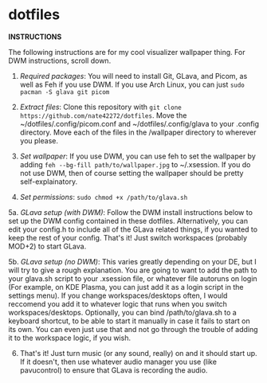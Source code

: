 # dotfiles

**INSTRUCTIONS**

The following instructions are for my cool visualizer wallpaper thing. For DWM instructions, scroll down.

1. *Required packages*: You will need to install Git, GLava, and Picom, as well as Feh if you use DWM. If you use Arch Linux, you can just `sudo pacman -S glava git picom`

2. *Extract files*: Clone this repository with `git clone https://github.com/nate42272/dotfiles`. Move the ~/dotfiles/.config/picom.conf and ~/dotfiles/.config/glava to your .config directory. Move each of the files in the /wallpaper directory to wherever you please.

3. *Set wallpaper*: If you use DWM, you can use feh to set the wallpaper by adding `feh --bg-fill path/to/wallpaper.jpg` to ~/.xsession. If you do not use DWM, then of course setting the wallpaper should be pretty self-explainatory.

4. *Set permissions*: `sudo chmod +x /path/to/glava.sh`

5a. *GLava setup (with DWM)*: Follow the DWM install instructions below to set up the DWM config contained in these dotfiles. Alternatively, you can edit your config.h to include all of the GLava related things, if you wanted to keep the rest of your config. That's it! Just switch workspaces (probably MOD+2) to start GLava.

5b. *GLava setup (no DWM)*: This varies greatly depending on your DE, but I will try to give a rough explanation. You are going to want to add the path to your glava.sh script to your .xsession file, or whatever file autoruns on login (For example, on KDE Plasma, you can just add it as a login script in the settings menu). If you change workspaces/desktops often, I would reccomend you add it to whatever logic that runs when you switch workspaces/desktops. Optionally, you can bind /path/to/glava.sh to a keyboard shortcut, to be able to start it manually in case it fails to start on its own. You can even just use that and not go through the trouble of adding it to the workspace logic, if you wish.

6. That's it! Just turn music (or any sound, really) on and it should start up. If it doesn't, then use whatever audio manager you use (like pavucontrol) to ensure that GLava is recording the audio.



